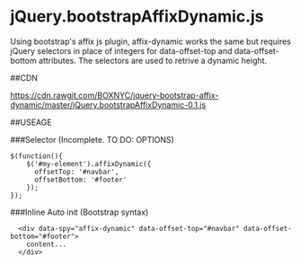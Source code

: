 # jQuery.bootstrapAffixDynamic.js
Using bootstrap's affix js plugin, affix-dynamic works the same but requires jQuery selectors in place of integers for data-offset-top and data-offset-bottom attributes. The selectors are used to retrive a dynamic height.


##CDN

https://cdn.rawgit.com/BOXNYC/jquery-bootstrap-affix-dynamic/master/jQuery.bootstrapAffixDynamic-0.1.js


##USEAGE

###Selector (Incomplete. TO DO: OPTIONS)
```
$(function(){
	$('#my-element').affixDynamic({
	  offsetTop: '#navbar',
	  offsetBottom: '#footer'
	});
});
```
###Inline Auto init (Bootstrap syntax)
```
  <div data-spy="affix-dynamic" data-offset-top="#navbar" data-offset-bottom="#footer">
    content...
  </div>
```
